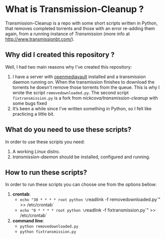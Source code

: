 # What is Transmission-Cleanup ?

Transmission-Cleanup is a repo with some short scripts written in Python, that removes completed torrents and those with an error re-adding them again, from a running instance of *Transmission* (more info at http://www.transmissionbt.com/). 

## Why did I created this repository ?  

Well, I had two main reasons why I've created this repository:

1)	I have a server with [openmediavault](https://www.openmediavault.org/) installed and a transmission daemon running on. When the transmission finishes to download the torrents he doesn't remove those torrents from the queue. This is why I wrote the script `removedownloaded.py`. The second script `fixtransmission.py` is a fork from *nickcova/transmission-cleanup* with some bugs fixed
2)	It’s been a while since I’ve written something in Python, so I felt like practicing a little bit. 

## What do you need to use these scripts?

In order to use these scripts you need:
1)	A working *Linux* distro.
2)	*transmission-daemon* should be installed, configured and running.

## How to run these scripts?

In order to run these scripts you can choose one from the options bellow:
1) **crontab**: 
   * `echo "30 * * * * root python \`readlink -f removedownloaded.py\`" >> /etc/crontab`
   * `echo "0 * * * * root python \`readlink -f fixtransmission.py\`" >> /etc/crontab`
2) **command line**: 
   * `python removedownloaded.py`
   * `python fixtransmission.py`

